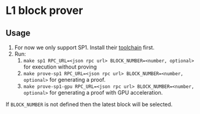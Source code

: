 # L1 block prover

## Usage

1. For now we only support SP1. Install their [toolchain](https://docs.succinct.xyz/docs/sp1/introduction) first.
2. Run:
   1. `make sp1 RPC_URL=<json rpc url> BLOCK_NUMBER=<number, optional>` for execution without proving
   2. `make prove-sp1 RPC_URL=<json rpc url> BLOCK_NUMBER=<number, optional>` for generating a proof.
   3. `make prove-sp1-gpu RPC_URL=<json rpc url> BLOCK_NUMBER=<number, optional>` for generating a proof with GPU acceleration.

If `BLOCK_NUMBER` is not defined then the latest block will be selected.
